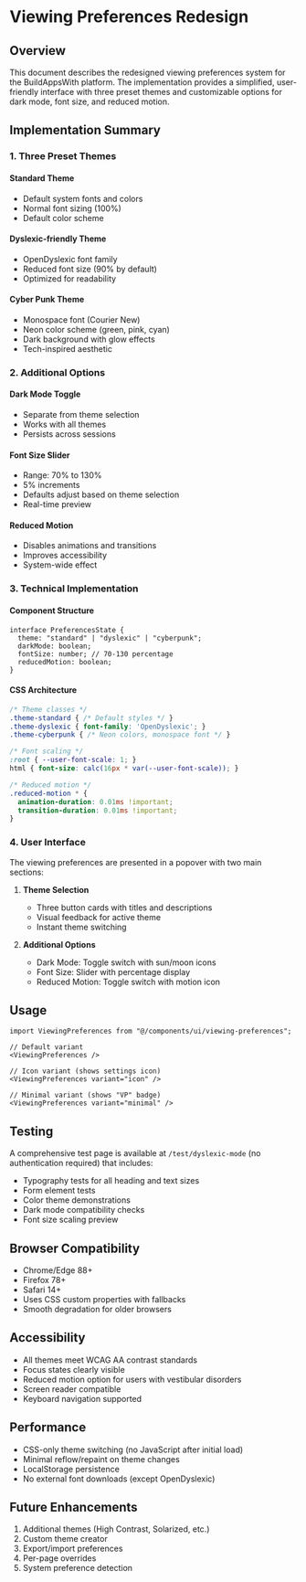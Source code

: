 # Viewing Preferences Redesign

## Overview

This document describes the redesigned viewing preferences system for the BuildAppsWith platform. The implementation provides a simplified, user-friendly interface with three preset themes and customizable options for dark mode, font size, and reduced motion.

## Implementation Summary

### 1. Three Preset Themes

#### Standard Theme
- Default system fonts and colors
- Normal font sizing (100%)
- Default color scheme

#### Dyslexic-friendly Theme
- OpenDyslexic font family
- Reduced font size (90% by default)
- Optimized for readability

#### Cyber Punk Theme
- Monospace font (Courier New)
- Neon color scheme (green, pink, cyan)
- Dark background with glow effects
- Tech-inspired aesthetic

### 2. Additional Options

#### Dark Mode Toggle
- Separate from theme selection
- Works with all themes
- Persists across sessions

#### Font Size Slider
- Range: 70% to 130%
- 5% increments
- Defaults adjust based on theme selection
- Real-time preview

#### Reduced Motion
- Disables animations and transitions
- Improves accessibility
- System-wide effect

### 3. Technical Implementation

#### Component Structure
```tsx
interface PreferencesState {
  theme: "standard" | "dyslexic" | "cyberpunk";
  darkMode: boolean;
  fontSize: number; // 70-130 percentage
  reducedMotion: boolean;
}
```

#### CSS Architecture
```css
/* Theme classes */
.theme-standard { /* Default styles */ }
.theme-dyslexic { font-family: 'OpenDyslexic'; }
.theme-cyberpunk { /* Neon colors, monospace font */ }

/* Font scaling */
:root { --user-font-scale: 1; }
html { font-size: calc(16px * var(--user-font-scale)); }

/* Reduced motion */
.reduced-motion * {
  animation-duration: 0.01ms !important;
  transition-duration: 0.01ms !important;
}
```

### 4. User Interface

The viewing preferences are presented in a popover with two main sections:

1. **Theme Selection**
   - Three button cards with titles and descriptions
   - Visual feedback for active theme
   - Instant theme switching

2. **Additional Options**
   - Dark Mode: Toggle switch with sun/moon icons
   - Font Size: Slider with percentage display
   - Reduced Motion: Toggle switch with motion icon

## Usage

```tsx
import ViewingPreferences from "@/components/ui/viewing-preferences";

// Default variant
<ViewingPreferences />

// Icon variant (shows settings icon)
<ViewingPreferences variant="icon" />

// Minimal variant (shows "VP" badge)
<ViewingPreferences variant="minimal" />
```

## Testing

A comprehensive test page is available at `/test/dyslexic-mode` (no authentication required) that includes:

- Typography tests for all heading and text sizes
- Form element tests
- Color theme demonstrations
- Dark mode compatibility checks
- Font size scaling preview

## Browser Compatibility

- Chrome/Edge 88+
- Firefox 78+
- Safari 14+
- Uses CSS custom properties with fallbacks
- Smooth degradation for older browsers

## Accessibility

- All themes meet WCAG AA contrast standards
- Focus states clearly visible
- Reduced motion option for users with vestibular disorders
- Screen reader compatible
- Keyboard navigation supported

## Performance

- CSS-only theme switching (no JavaScript after initial load)
- Minimal reflow/repaint on theme changes
- LocalStorage persistence
- No external font downloads (except OpenDyslexic)

## Future Enhancements

1. Additional themes (High Contrast, Solarized, etc.)
2. Custom theme creator
3. Export/import preferences
4. Per-page overrides
5. System preference detection